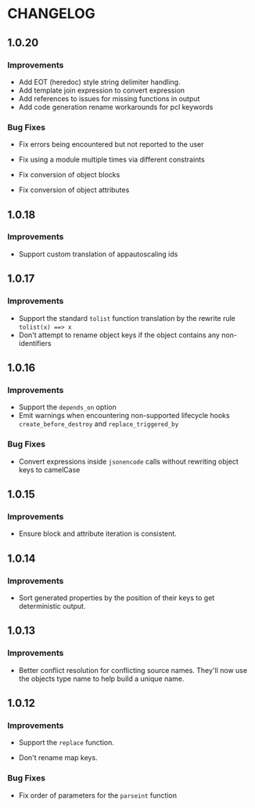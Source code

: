 CHANGELOG
=========

## 1.0.20

### Improvements

- Add EOT (heredoc) style string delimiter handling.
- Add template join expression to convert expression
- Add references to issues for missing functions in output
- Add code generation rename workarounds for pcl keywords

### Bug Fixes

- Fix errors being encountered but not reported to the user

- Fix using a module multiple times via different constraints

- Fix conversion of object blocks

- Fix conversion of object attributes

## 1.0.18

### Improvements

- Support custom translation of appautoscaling ids

## 1.0.17

### Improvements

- Support the standard `tolist` function translation by the rewrite rule `tolist(x) ==> x`
- Don't attempt to rename object keys if the object contains any non-identifiers

## 1.0.16

### Improvements

- Support the `depends_on` option
- Emit warnings when encountering non-supported lifecycle hooks `create_before_destroy` and `replace_triggered_by`

### Bug Fixes

- Convert expressions inside `jsonencode` calls without rewriting object keys to camelCase

## 1.0.15

### Improvements

 - Ensure block and attribute iteration is consistent.

## 1.0.14

### Improvements

 - Sort generated properties by the position of their keys to get deterministic output.

## 1.0.13

### Improvements

  - Better conflict resolution for conflicting source names. They'll now use the objects type name to help build a unique name.

## 1.0.12

### Improvements

  - Support the `replace` function.

  - Don't rename map keys.

### Bug Fixes

 - Fix order of parameters for the `parseint` function
